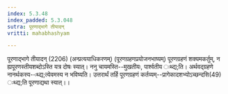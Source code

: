 ```yaml
---
index: 5.3.48
index_padded: 5.3.048
sutra: पूरणाद्भागे तीयादन्
vritti: mahabhashyam

---
```

 पूरणाद्भागे तीयादन् (2206) (अन्प्रत्ययाधिकरणम्) (पूरणग्रहणप्रयोजनभाष्यम्) पूरणग्रहणं शक्यमकर्तुम्, न ह्यपूरणस्तीयशब्दोऽस्ति यत्र दोषः स्यात्। ननु चायमस्ति--मुखतीयः, पार्श्वतीय ःथ्द्य;ति। अर्थवद्ग्रहणे नानर्थकस्य--ःथ्द्य;त्येवमस्य न भविष्यति। उत्तरार्थं तर्हि पूरणग्रहणं कर्तव्यम्--प्रागेकादशभ्योऽच्छन्दसि(49) ःथ्द्य;ति पूरणाद्यथा स्यात्।। 